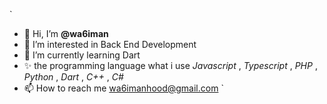 `
- 👋 Hi, I’m **@wa6iman**
- 👀 I’m interested in Back End Development
- 🌱 I’m currently learning Dart
- ✨ the programming language what i use *_Javascript_* , *_Typescript_* , *_PHP_* , *_Python_* , *_Dart_* , *_C++_* , *_C#_*
- 📫 How to reach me wa6imanhood@gmail.com
`
<!---
wa6iman/wa6iman is a ✨ special ✨ repository because its `README.md` (this file) appears on your GitHub profile.
You can click the Preview link to take a look at your changes.
--->
